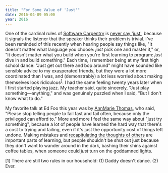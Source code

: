 ```yaml
---
title: "For Some Value of 'Just'"
date: 2016-04-09 05:00
year: 2016
---
```

<p>
  One of the cardinal rules of <a href="https://software-carpentry.org">Software Carpentry</a> is
  <a href="http://swcarpentry.github.io/instructor-training/05-expertise.html#the-j-word">never say 'just'</a>,
  because it signals the listener that the speaker thinks their problem is trivial.
  I've been reminded of this recently when hearing people say things like,
  "It doesn't matter what language you choose: <em>just</em> pick one and master it,"
  or,
  "It doesn't matter what you build when you're first learning to program: <em>just</em> dive in and build something."
  Each time,
  I remember being at my first high school dance:
  "Just get out there and bop around" might have sounded like sensible advice to my exasperated friends,
  but they were a lot more coordinated than I was,
  and (demonstrably) a lot less worried about making themselves look ridiculous<sup><a href="#1">1</a></sup>.
  I had the same feeling twenty years later when I first started playing jazz.
  My teacher said, quite sincerely, "Just play something&mdash;anything,"
  and was genuinely puzzled when I said, "But I don't know what to do."
</p>
<p>
  My favorite talk at Ed Foo this year was by <a href="http://www.annmarie-thomas.com/about/">AnnMarie Thomas</a>,
  who said, "Please stop telling people to fail fast and fail often, because only the privileged can afford to."
  More and more I feel the same way about "just try something",
  because a lot of people have learned the hard way that there's a cost to trying and failing,
  even if it's just the opportunity cost of things left undone.
  Making mistakes and
  <a href="{{site.github.url}}/2016/04/01/zen-and-the-art-of-assignment-operators.html">recapitulating the thoughts of others</a>
  are important parts of learning,
  but people shouldn't be shut out just because
  they don't want to wander around in the dark,
  bashing their shins against coffee tables,
  when someone could <em>just</em> turn on the goddamned lights.
</p>
<p id="1">
  [1] There are still two rules in our household: (1) Daddy doesn't dance. (2) Ever.
</p>
